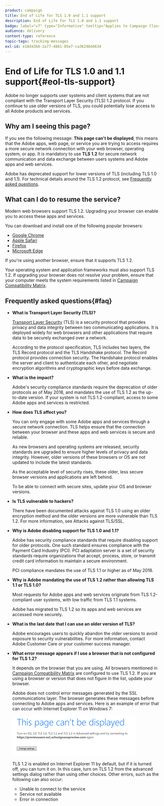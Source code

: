 ```yaml
---
product: campaign
title: End of Life for TLS 1.0 and 1.1 support
description: End of Life for TLS 1.0 and 1.1 support
badge: label="v7" type="Informative" tooltip="Applies to Campaign Classic v7 only"
audience: delivery
content-type: reference
topic-tags: tracking-messages
exl-id: e18d43b6-2a77-4881-85e7-ca36248d4634
---
```

# End of Life for TLS 1.0 and 1.1 support{#eol-tls-support}



Adobe no longer supports user systems and client systems that are not compliant with the Transport Layer Security (TLS) 1.2 protocol. If you continue to use older versions of TLS, you could potentially lose access to all Adobe products and services.

## Why am I seeing this page?

If you see the following message: **This page can't be displayed**, this means that the Adobe apps, web page, or service you are trying to access requires a more secure network connection with your web browser, operating system, or app. It is mandatory to use **TLS 1.2** for secure network communication and data exchange between users systems and Adobe apps and web services.

Adobe has deprecated support for lower versions of TLS (including TLS 1.0 and 1.1). For technical details around the TLS 1.2 protocol, see [Frequently asked questions](#faq).

## What can I do to resume the service?

Modern web browsers support TLS 1.2. Upgrading your browser can enable you to access these apps and services. 

You can download and install one of the following popular browsers:

* [Google Chrome](https://www.google.com/chrome/)
* [Apple Safari](https://www.apple.com/safari/)
* [Firefox](https://www.mozilla.org/en-US/firefox/new/)
* [Microsoft Edge](https://www.microsoft.com/en-us/edge)

If you're using another browser, ensure that it supports TLS 1.2.

Your operating system and application frameworks must also support TLS 1.2. If upgrading your browser does not resolve your problem, ensure that your computer meets the system requirements listed in [Campaign Compatibility Matrix](../../rn/using/compatibility-matrix.md).

## Frequently asked questions{#faq}

* **What is Transport Layer Security (TLS)?**

    [Transport Layer Security](https://en.wikipedia.org/wiki/Transport_Layer_Security) (TLS) is a security protocol that provides privacy and data integrity between two communicating applications. It is deployed widely for web browsers and other applications that require data to be securely exchanged over a network.

    According to the protocol specification, TLS includes two layers, the TLS Record protocol and the TLS Handshake protocol. The Record protocol provides connection security. The Handshake protocol enables the server and client to authenticate each other, and negotiate encryption algorithms and cryptographic keys before data exchange.

* **What is the impact?**

    Adobe's security compliance standards require the deprecation of older protocols as of May 2018, and mandates the use of TLS 1.2 as the up-to-date version. If your system is not TLS 1.2-compliant, access to some Adobe apps and services is restricted.

* **How does TLS affect you?**

    You can only engage with some Adobe apps and services through a secure network connection. TLS helps ensure that the connection between your browser and these apps and web services is secure and reliable.

    As new browsers and operating systems are released, security standards are upgraded to ensure higher levels of privacy and data integrity. However, older versions of these browsers or OS are not updated to include the latest standards.

    As the acceptable level of security rises, these older, less secure browser versions and applications are left behind.

    To be able to connect with secure sites, update your OS and browser versions.

* **Is TLS vulnerable to hackers?**

    There have been documented attacks against TLS 1.0 using an older encryption method and the older versions are more vulnerable than TLS 1.2. For more information, see Attacks against TLS/SSL.

* **Why is Adobe disabling support for TLS 1.0 and 1.1?**

    Adobe has security compliance standards that require disabling support for older protocols. One such standard ensures compliance with the Payment Card Industry (PCI). PCI adaptation server is a set of security standards require organizations that accept, process, store, or transmit credit card information to maintain a secure environment.

    PCI compliance mandates the use of TLS 1.1 or higher as of May 2018.

* **Why is Adobe mandating the use of TLS 1.2 rather than allowing TLS 1.1 or TLS 1.0?**

    Most requests for Adobe apps and web services originate from TLS 1.2-compliant user systems, with low traffic from TLS 1.1 systems.

    Adobe has migrated to TLS 1.2 so its apps and web services are accessed more securely.

* **What is the last date that I can use an older version of TLS?**

    Adobe encourages users to quickly abandon the older versions to avoid exposure to security vulnerabilities. For more information, contact Adobe Customer Care or your customer success manager.

* **What error message appears if I use a browser that is not configured for TLS 1.2?**

    It depends on the browser that you are using. All browsers mentioned in [Campaign Compatibility Matrix](../../rn/using/compatibility-matrix.md) are configured to use TLS 1.2. If you are using a browser or version that does not figure in the list, update your browser.

    Adobe does not control error messages generated by the SSL communications layer. The browser generates these messages before connecting to Adobe apps and services. Here is an example of error that can occur with Internet Explorer 11 on Windows 7:

    ![](assets/do-not-translate/page-not-displayed.png)

    TLS 1.2 is enabled on Internet Explorer 11 by default, but if it is turned off, you can turn it on. In this case, turn on TLS 1.2 from the advanced settings dialog rather than using other choices. Other errors, such as the following can also occur:

    * Unable to connect to the service
    * Service not available
    * Error in connection
